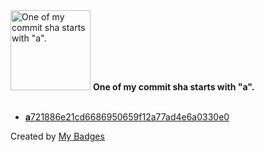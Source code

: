 <img src="https://my-badges.github.io/my-badges/a-commit.png" alt="One of my commit sha starts with &quot;a&quot;." title="One of my commit sha starts with &quot;a&quot;." width="128">
<strong>One of my commit sha starts with &quot;a&quot;.</strong>
<br><br>

- <a href="https://github.com/peanuts735/peanuts735/commit/a721886e21cd6686950659f12a77ad4e6a0330e0"><strong>a</strong>721886e21cd6686950659f12a77ad4e6a0330e0</a>


Created by <a href="https://github.com/my-badges/my-badges">My Badges</a>
